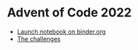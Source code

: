 # Advent of Code 2022

* [Launch notebook on binder.org](https://mybinder.org/v2/gh/bustad/adventofcode-2022/main)
* [The challenges](https://adventofcode.com/2022)
